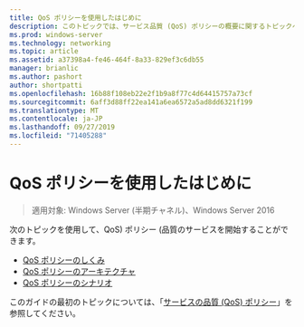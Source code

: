 ```yaml
---
title: QoS ポリシーを使用したはじめに
description: このトピックでは、サービス品質 (QoS) ポリシーの概要に関するトピックへのリンクを提供します。これにより、グループポリシーを使用して、Windows Server 2016 の特定のアプリケーションとサービスのネットワークトラフィック帯域幅を優先することができます。
ms.prod: windows-server
ms.technology: networking
ms.topic: article
ms.assetid: a37398a4-fe46-464f-8a33-829ef3c6db55
manager: brianlic
ms.author: pashort
author: shortpatti
ms.openlocfilehash: 16b88f108eb22e2f1b9a8f77c4d64415757a73cf
ms.sourcegitcommit: 6aff3d88ff22ea141a6ea6572a5ad8dd6321f199
ms.translationtype: MT
ms.contentlocale: ja-JP
ms.lasthandoff: 09/27/2019
ms.locfileid: "71405288"
---
```

# <a name="getting-started-with-qos-policy"></a>QoS ポリシーを使用したはじめに

>適用対象: Windows Server (半期チャネル)、Windows Server 2016

次のトピックを使用して、QoS\) ポリシー \(品質のサービスを開始することができます。

- [QoS ポリシーのしくみ](qos-policy-works.md)
- [QoS ポリシーのアーキテクチャ](qos-policy-architecture.md)
- [QoS ポリシーのシナリオ](qos-policy-scenarios.md)


このガイドの最初のトピックについては、「[サービスの品質 (QoS) ポリシー](qos-policy-top.md)」を参照してください。
